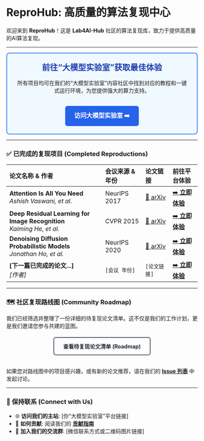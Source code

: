 # ReproHub: 高质量的算法复现中心

欢迎来到 **ReproHub**！这是 **Lab4AI-Hub** 社区的算法复现库，致力于提供高质量的AI算法复现。

---

<div align="center" style="padding: 20px; background-color: #F0F9FF; border: 2px solid #3B82F6; border-radius: 8px;">
  <h2 style="margin-top:0; color: #1E40AF;">前往“大模型实验室”获取最佳体验</h2>
  <p>所有项目均可在我们的“大模型实验室”内容社区中找到对应的教程和一键式运行环境，为您提供强大的算力支持。</p>
  <br>
  <a href="https://www.lab4ai.cn/home" style="display: inline-block; padding: 12px 24px; background-color: #2563EB; color: white; text-decoration: none; font-weight: bold; border-radius: 6px; font-size: 16px;">
    访问大模型实验室 ➡️
  </a>
</div>

---

### ✅ 已完成的复现项目 (Completed Reproductions)

| 论文名称 & 作者 | 会议来源 & 年份 | 论文链接 | 前往平台体验 |
| :--- | :--- | :--- | :--- |
| **Attention Is All You Need** <br> *Ashish Vaswani, et al.* | NeurIPS 2017 | [📄 arXiv](https://arxiv.org/abs/1706.03762) | [➡️ **立即体验**]([平台上Transformer项目的具体链接]) |
| **Deep Residual Learning for Image Recognition** <br> *Kaiming He, et al.* | CVPR 2015 | [📄 arXiv](https://arxiv.org/abs/1512.03385) | [➡️ **立即体验**]([平台上ResNet项目的具体链接]) |
| **Denoising Diffusion Probabilistic Models** <br> *Jonathan Ho, et al.* | NeurIPS 2020 | [📄 arXiv](https://arxiv.org/abs/2006.11239) | [➡️ **立即体验**]([平台上DDPM项目的具体链接]) |
| **[下一篇已完成的论文...]** <br> *[作者]* | `[会议 年份]` | `[论文链接]` | [➡️ **立即体验**]([对应的平台链接]) |

---

### 🗺️ 社区复现路线图 (Community Roadmap)

我们已经筛选并整理了一份详细的待复现论文清单。这不仅是我们的工作计划，更是我们邀请您参与共建的蓝图。

<div align="center" style="margin-top: 20px;">
  <a href="https://lab4ai-hub.github.io/ReproHub/" style="display: inline-block; padding: 12px 24px; border: 2px solid #4B5563; color: #1F2937; text-decoration: none; font-weight: bold; border-radius: 6px;">
    查看待复现论文清单 (Roadmap)
  </a>
</div>

<br>

如果您对路线图中的项目感兴趣，或有新的论文推荐，请在我们的 [**Issue 列表**](https://github.com/Lab4AI-Hub/ReproHub/issues) 中发起讨论。

---

### 💬 保持联系 (Connect with Us)

* 🌐 **访问我们的主站**: [你“大模型实验室”平台链接]
* 🤝 **如何贡献**: 阅读我们的 [**贡献指南**](https://github.com/Lab4AI-Hub/ReproHub/blob/main/CONTRIBUTING.md)
* 💬 **加入我们的交流群**: [微信联系方式或二维码图片链接]
